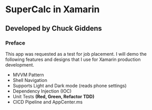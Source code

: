
# SuperCalc in Xamarin
## Developed by Chuck Giddens

### Preface
This app was requested as a test for job placement.  I will demo the following features and designs that I use for Xamarin production development.

- MVVM Pattern
- Shell Navigation
- Supports Light and Dark mode (reads phone settings)
- Dependency Injection (IOC)
- Unit Tests **(Red, Green, Refactor TDD)**
- CICD Pipeline and AppCenter.ms
